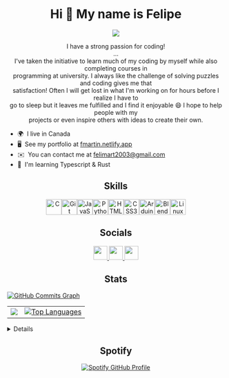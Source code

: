<!-- 
The following was created with the help of:
  https://www.profileme.dev/ -- Profile generator
  https://profilinator.rishav.dev/ -- Another profile generator
  https://streak-stats.demolab.com/demo/ -- Streak stats
  https://github.com/antonkomarev/github-profile-views-counter -- View counter
  https://shields.io/badges -- Github badges
  https://github-profile-summary-cards.vercel.app/demo.html -- Extra stats 

Color theme: 
  Primary: #097D9C / rgb(9, 125, 156)
  Secondary: #10b981 / rgba(16,185,129,255)

 -->

<h1 align="center">Hi 👋 My name is Felipe</h1>

<!-- Profile views counter: https://github.com/antonkomarev/github-profile-views-counter -->
<p align="center">
<img src="https://komarev.com/ghpvc/?username=felimart2003&color=10b981&style=flat&abbreviated=true&label=Profile+Views">
</p>

<!-- BIO -->
<p align="center">
I have a strong passion for coding! <br>...<br> I've taken the initiative to learn much of my coding by myself while also completing courses in <br>programming at university. I always like the challenge of solving puzzles and coding gives me that <br>satisfaction! Often I will get lost in what I'm working on for hours before I realize I have to <br>go to sleep but it leaves me fulfilled and I find it enjoyable 😄 I hope to help people with my <br>projects or even inspire others with ideas to create their own.
<ul>
<li>🌍  I live in Canada </li>
<li>🖥️  See my portfolio at <a href="http://fmartin.netlify.app/#">fmartin.netlify.app</a> </li>
<li>✉️  You can contact me at <a href="mailto:felimart2003@gmail.com">felimart2003@gmail.com</a> </li>
<li>🧠  I'm learning Typescript & Rust </li>
</ul>
</p>

<!-- SKILLS -->
<h2 align="center">Skills</h2>
<p align="center">
  <a
    href="https://docs.microsoft.com/en-us/cpp/?view=msvc-170"
    target="_blank"
    rel="noreferrer"
    ><img
      src="https://raw.githubusercontent.com/danielcranney/readme-generator/main/public/icons/skills/c-colored.svg"
      width="36"
      height="36"
      alt="C" /></a
  ><a href="https://git-scm.com/" target="_blank" rel="noreferrer"
    ><img
      src="https://raw.githubusercontent.com/danielcranney/readme-generator/main/public/icons/skills/git-colored.svg"
      width="36"
      height="36"
      alt="Git" /></a
  ><a
    href="https://developer.mozilla.org/en-US/docs/Web/JavaScript"
    target="_blank"
    rel="noreferrer"
    ><img
      src="https://raw.githubusercontent.com/danielcranney/readme-generator/main/public/icons/skills/javascript-colored.svg"
      width="36"
      height="36"
      alt="JavaScript" /></a
  ><a href="https://www.python.org/" target="_blank" rel="noreferrer"
    ><img
      src="https://raw.githubusercontent.com/danielcranney/readme-generator/main/public/icons/skills/python-colored.svg"
      width="36"
      height="36"
      alt="Python" /></a
  ><a
    href="https://developer.mozilla.org/en-US/docs/Glossary/HTML5"
    target="_blank"
    rel="noreferrer"
    ><img
      src="https://raw.githubusercontent.com/danielcranney/readme-generator/main/public/icons/skills/html5-colored.svg"
      width="36"
      height="36"
      alt="HTML5" /></a
  ><a href="https://www.w3.org/TR/CSS/#css" target="_blank" rel="noreferrer"
    ><img
      src="https://raw.githubusercontent.com/danielcranney/readme-generator/main/public/icons/skills/css3-colored.svg"
      width="36"
      height="36"
      alt="CSS3" /></a
  ><a
    href="https://store.arduino.cc/?gclid=Cj0KCQjw2eilBhCCARIsAG0Pf8uueBifykWcsSS4LPESeGQfxGVKJYnzV7bz471XfknQJy_1VINVWM8aAkLtEALw_wcB"
    target="_blank"
    rel="noreferrer"
    ><img
      src="https://raw.githubusercontent.com/danielcranney/readme-generator/main/public/icons/skills/arduino-colored.svg"
      width="36"
      height="36"
      alt="Arduino" /></a
  ><a href="https://www.blender.org/" target="_blank" rel="noreferrer"
    ><img
      src="https://raw.githubusercontent.com/danielcranney/readme-generator/main/public/icons/skills/blender-colored.svg"
      width="36"
      height="36"
      alt="Blender" /></a
  ><a href="https://www.linux.org" target="_blank" rel="noreferrer"
    ><img
      src="https://raw.githubusercontent.com/danielcranney/readme-generator/main/public/icons/skills/linux-colored.svg"
      width="36"
      height="36"
      alt="Linux"
  /></a>
</p>

<!-- SOCIALS -->
<h2 align="center">Socials</h2>
<p align="center">
  <a
    href="https://www.github.com/felimart2003"
    target="_blank"
    rel="noreferrer"
  >
    <picture>
      <source
        media="(prefers-color-scheme: dark)"
        srcset="
          https://raw.githubusercontent.com/danielcranney/readme-generator/main/public/icons/socials/github-dark.svg
        "
      />
      <source
        media="(prefers-color-scheme: light)"
        srcset="
          https://raw.githubusercontent.com/danielcranney/readme-generator/main/public/icons/socials/github.svg
        "
      />
      <img
        src="https://raw.githubusercontent.com/danielcranney/readme-generator/main/public/icons/socials/github.svg"
        width="32"
        height="32"
      />
    </picture>
  </a>
  <a
    href="https://www.linkedin.com/in/fmartin-/"
    target="_blank"
    rel="noreferrer"
  >
    <picture>
      <source
        media="(prefers-color-scheme: dark)"
        srcset="
          https://raw.githubusercontent.com/danielcranney/readme-generator/main/public/icons/socials/linkedin-dark.svg
        "
      />
      <source
        media="(prefers-color-scheme: light)"
        srcset="
          https://raw.githubusercontent.com/danielcranney/readme-generator/main/public/icons/socials/linkedin.svg
        "
      />
      <img
        src="https://raw.githubusercontent.com/danielcranney/readme-generator/main/public/icons/socials/linkedin.svg"
        width="32"
        height="32"
      />
    </picture>
  </a>
  <a
    href="https://www.stackoverflow.com/users/13178796/felipe-martinez"
    target="_blank"
    rel="noreferrer"
  >
    <picture>
      <source
        media="(prefers-color-scheme: dark)"
        srcset="
          https://raw.githubusercontent.com/danielcranney/readme-generator/main/public/icons/socials/stackoverflow.svg
        "
      />
      <source
        media="(prefers-color-scheme: light)"
        srcset="
          https://raw.githubusercontent.com/danielcranney/readme-generator/main/public/icons/socials/stackoverflow.svg
        "
      />
      <img
        src="https://raw.githubusercontent.com/danielcranney/readme-generator/main/public/icons/socials/stackoverflow.svg"
        width="32"
        height="32"
      />
    </picture>
  </a>
</p>

<!-- STATS -->
<h2 align="center">Stats</h2>

<!-- Graph commits -- https://github.com/Ashutosh00710/github-readme-activity-graph : https://ashutosh00710.github.io/github-readme-activity-graph/ (Generator) -->
<a href="http://www.github.com/felimart2003">
  <!-- [![Ashutosh's github activity graph](https://github-readme-activity-graph.vercel.app/graph?username=felimart2003&bg_color=171717&color=097d9c&line=10b981&point=097d9c&area=true&hide_border=true)](https://github.com/ashutosh00710/github-readme-activity-graph) -->
  <img
    src="https://github-readme-activity-graph.vercel.app/graph?username=felimart2003&bg_color=0f172a&color=10b981&line=0891b2&point=10b981&area_color=0f172a&area=true&hide_border=true&custom_title=GitHub%20Commits%20Graph"
    alt="GitHub Commits Graph"
/>
</a> 


<table>
<tr>
<!-- Streak stats -- https://github.com/DenverCoder1/github-readme-streak-stats : https://streak-stats.demolab.com/demo/ (Generator) -->
<td><a href="http://www.github.com/felimart2003"><img
    src="https://github-readme-streak-stats.herokuapp.com/?user=felimart2003&stroke=10b981&background=0f172a&ring=0891b2&fire=0891b2&currStreakNum=10b981&currStreakLabel=0891b2&sideNums=10b981&sideLabels=10b981&dates=10b981&hide_border=true"
/></a></td>

<!-- Top Languages -->
<td><a href="https://github.com/felimart2003" align="center"><img
    src="https://github-readme-stats.vercel.app/api/top-langs/?username=felimart2003&langs_count=10&title_color=0891b2&text_color=10b981&icon_color=0891b2&bg_color=0f172a&hide_border=true&locale=en&custom_title=Top%20%Languages"
    alt="Top Languages"
/></a> </td>
</tr>
</table>


<details>

<!-- Contributions graph -- https://github-profile-summary-cards.vercel.app/demo.html (Generator)
Dark theme color candidates: codeSTACKr, great_gatsby, nightowl, radical, tokyonight, prussian, transparent  // Light theme: moltack, prussian
View examples: https://github.com/vn7n24fzkq/github-profile-summary-cards-example/tree/master/profile-summary-card-output-->
<a href="http://www.github.com/felimart2003">
  <img src="http://github-profile-summary-cards.vercel.app/api/cards/profile-details?username=felimart2003&theme=radical">
</a>

<!-- Stats card -- https://github-profile-summary-cards.vercel.app/demo.html -->
<a href="http://www.github.com/felimart2003">
<img src="http://github-profile-summary-cards.vercel.app/api/cards/stats?username=felimart2003&theme=radical">
</a>

<!-- Profile trophies: https://github.com/ryo-ma/github-profile-trophy -->
<a href="https://github.com/felimart2003">
  <img src="https://github-profile-trophy.vercel.app/?username=felimart2003" alt="GitHub Profile Trophy">
</a>


</details>

<!-- SPOTIFY -->
<h2 align="center">Spotify</h2>
<!-- Spotify widget -- https://spotify-github-profile.vercel.app/api/callback?code=AQDFJWQGAmu5EI_ri_FURFIGHbqucA7jEmd2rFgs_Cs8glubo9Ynnl4vEda3pgDd5WkAfp2_htD_mLnpmEi7AJAKQ45obGlxagaoLnqVI2dOCVmCIykgIq8VvKJMCZ3RU9JsPU6Q30ZGYq0zMJvu184vo13tY6jJGKL44tEj-RrjpUbwogMFaD0roRva7IwmwfGOdp8PMkxL-ZXPJiEYDXFC2Rd6ce3R6PdVu2qMV8vahiACP5hb3YG_8sjost5mkjt2tWELyNDS2vJ6AIhAMEru -->
<p align="center">
  <a href="https://spotify-github-profile.vercel.app/api/view?uid=soccerskillzer&redirect=true">
    <img src="https://spotify-github-profile.vercel.app/api/view?uid=soccerskillzer&cover_image=true&theme=default&show_offline=true&background_color=121212&interchange=true&bar_color_cover=false" alt="Spotify GitHub Profile">
  </a>
</p>